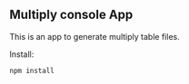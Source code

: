 ## Multiply console App

This is an app to generate multiply table files.

Install:
```
npm install
```